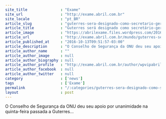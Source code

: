 ```yaml
---
site_title               : "Exame"
site_url                 : "http://exame.abril.com.br"
site_locale              : "pt_BR"
article_slug             : "guterres-sera-designado-como-secretario-geral-nesta-quinta"
article_title            : "Guterres será designado como secretário-geral nesta quinta"
article_image            : "https://abrilexame.files.wordpress.com/2016/10/size_960_16_9_onu-refugiados.jpg?quality=70&strip=all&w=960"
article_url              : "http://exame.abril.com.br/mundo/guterres-sera-designado-como-secretario-geral-nesta-quinta/"
article_published_at     : "2016-10-13T09:51:57-03:00"
article_description      : "O Conselho de Segurança da ONU deu seu apoio por unanimidade na quinta-feira passada a Guterres..."
article_author_name      : ""
article_author_image     : null
article_author_biography : null
article_author_profile   : "http://exame.abril.com.br/author/wpvipabril/"
article_author_facebook  : null
article_author_twitter   : null
category                 : ['news']
tags                     : ['Exame']
permalink                : "/:categories/guterres-sera-designado-como-secretario-geral-nesta-quinta/"
layout                   : post
---
```


O Conselho de Segurança da ONU deu seu apoio por unanimidade na quinta-feira passada a Guterres...
